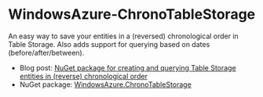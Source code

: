 WindowsAzure-ChronoTableStorage
===============================

An easy way to save your entities in a (reversed) chronological order in Table Storage. Also adds support for querying based on dates (before/after/between).

 - Blog post: [NuGet package for creating and querying Table Storage entities in (reverse) chronological order](http://fabriccontroller.net/blog/posts/nuget-package-for-storing-table-storage-entities-in-reverse-chronological-order/)
 - NuGet package: [WindowsAzure.ChronoTableStorage](https://www.nuget.org/packages/WindowsAzure.ChronoTableStorage)